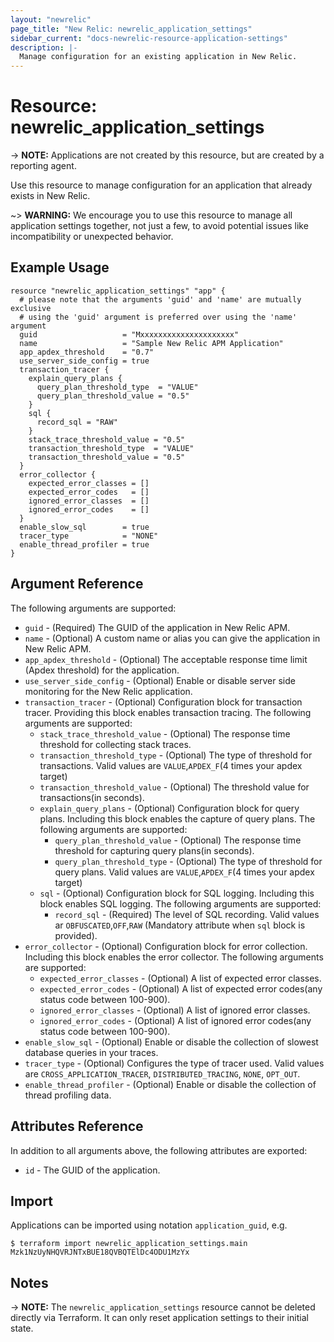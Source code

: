 ```yaml
---
layout: "newrelic"
page_title: "New Relic: newrelic_application_settings"
sidebar_current: "docs-newrelic-resource-application-settings"
description: |-
  Manage configuration for an existing application in New Relic.
---
```


# Resource: newrelic_application_settings

-> **NOTE:** Applications are not created by this resource, but are created by a reporting agent.

Use this resource to manage configuration for an application that already exists in New Relic.

~> **WARNING:** We encourage you to use this resource to manage all application settings together, not just a few, to avoid potential issues like incompatibility or unexpected behavior.

## Example Usage

```hcl
resource "newrelic_application_settings" "app" {
  # please note that the arguments 'guid' and 'name' are mutually exclusive
  # using the 'guid' argument is preferred over using the 'name' argument
  guid                   = "Mxxxxxxxxxxxxxxxxxxxxx"
  name                   = "Sample New Relic APM Application"
  app_apdex_threshold    = "0.7"
  use_server_side_config = true
  transaction_tracer {
    explain_query_plans {
      query_plan_threshold_type  = "VALUE"
      query_plan_threshold_value = "0.5"
    }
    sql {
      record_sql = "RAW"
    }
    stack_trace_threshold_value = "0.5"
    transaction_threshold_type  = "VALUE"
    transaction_threshold_value = "0.5"
  }
  error_collector {
    expected_error_classes = []
    expected_error_codes   = []
    ignored_error_classes  = []
    ignored_error_codes    = []
  }
  enable_slow_sql        = true
  tracer_type            = "NONE"
  enable_thread_profiler = true
}
```
## Argument Reference

The following arguments are supported:

* `guid` - (Required) The GUID of the application in New Relic APM.
* `name` - (Optional) A custom name or alias you can give the application in New Relic APM.
* `app_apdex_threshold` - (Optional) The acceptable response time limit (Apdex threshold) for the application.
* `use_server_side_config` - (Optional) Enable or disable server side monitoring for the New Relic application.
* `transaction_tracer` - (Optional) Configuration block for transaction tracer. Providing this block enables transaction tracing. The following arguments are supported:
  * `stack_trace_threshold_value` - (Optional) The response time threshold for collecting stack traces.
  * `transaction_threshold_type` - (Optional) The type of threshold for transactions. Valid values are `VALUE`,`APDEX_F`(4 times your apdex target)
  * `transaction_threshold_value` - (Optional) The threshold value for transactions(in seconds).
  * `explain_query_plans` - (Optional) Configuration block for query plans. Including this block enables the capture of query plans. The following arguments are supported:
    * `query_plan_threshold_value` - (Optional) The response time threshold for capturing query plans(in seconds).
    * `query_plan_threshold_type` - (Optional) The type of threshold for query plans. Valid values are `VALUE`,`APDEX_F`(4 times your apdex target)
  * `sql` - (Optional) Configuration block for SQL logging.  Including this block enables SQL logging. The following arguments are supported:
    * `record_sql` - (Required) The level of SQL recording. Valid values ar `OBFUSCATED`,`OFF`,`RAW` (Mandatory attribute when `sql` block is provided).
* `error_collector` - (Optional) Configuration block for error collection. Including this block enables the error collector. The following arguments are supported:
  * `expected_error_classes` - (Optional) A list of expected error classes.
  * `expected_error_codes` - (Optional) A list of expected error codes(any status code between 100-900).
  * `ignored_error_classes` - (Optional) A list of ignored error classes.
  * `ignored_error_codes` - (Optional) A list of ignored error codes(any status code between 100-900).
* `enable_slow_sql` - (Optional) Enable or disable the collection of slowest database queries in your traces.
* `tracer_type` - (Optional) Configures the type of tracer used. Valid values are `CROSS_APPLICATION_TRACER`, `DISTRIBUTED_TRACING`, `NONE`, `OPT_OUT`.
* `enable_thread_profiler` - (Optional) Enable or disable the collection of thread profiling data.

## Attributes Reference

In addition to all arguments above, the following attributes are exported:

* `id` - The GUID of the application.

## Import

Applications can be imported using notation `application_guid`, e.g.

```
$ terraform import newrelic_application_settings.main Mzk1NzUyNHQVRJNTxBUE18QVBQTElDc4ODU1MzYx
```

## Notes

-> **NOTE:** The `newrelic_application_settings` resource cannot be deleted directly via Terraform. It can only reset application settings to their initial state.
